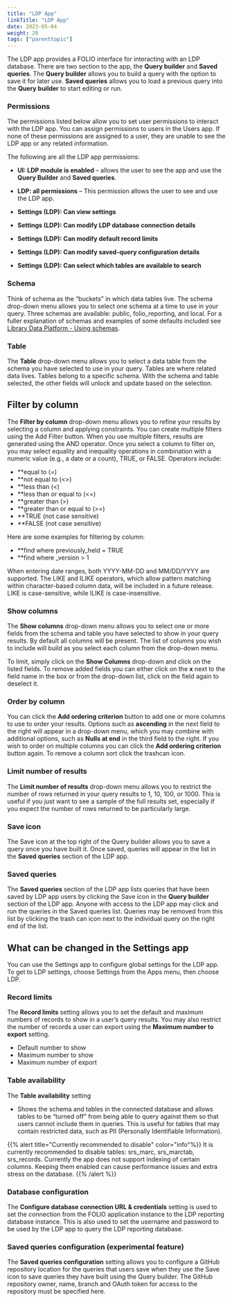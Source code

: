 ```yaml
---
title: "LDP App"
linkTitle: "LDP App"
date: 2023-05-04
weight: 20
tags: ["parenttopic"]
---
```


The LDP app provides a FOLIO interface for interacting with an LDP database. There are two section to the app, the **Query builder** and **Saved queries**. The **Query builder** allows you to build a query with the option to save it for later use. **Saved queries** allows you to load a previous query into the **Query builder** to start editing or run.

### Permissions
The permissions listed below allow you to set user permissions to interact with the LDP app. You can assign permissions to users in the Users app. If none of these permissions are assigned to a user, they are unable to see the LDP app or any related information.

The following are all the LDP app permissions:
* **UI: LDP module is enabled** – allows the user to see the app and use the **Query Builder** and **Saved queries**.
* **LDP: all permissions** –  This permission allows the user to see and use the LDP app.

* **Settings (LDP): Can view settings**
* **Settings (LDP): Can modify LDP database connection details**
* **Settings (LDP): Can modify default record limits**
* **Settings (LDP): Can modify saved-query configuration details**
* **Settings (LDP): Can select which tables are available to search**

### Schema
Think of schema as the “buckets” in which data tables live. The schema drop-down menu allows you to select one schema at a time to use in your query. Three schemas are available: public, folio_reporting, and local. For a fuller explanation of schemas and examples of some defaults included see [Library Data Platform - Using schemas](../library-data-platform/#using-schemas).

### Table
The **Table** drop-down menu allows you to select a data table from the schema you have selected to use in your query. Tables are where related data lives. Tables belong to a specific schema. With the schema and table selected, the other fields will unlock and update based on the selection.

## Filter by column
The **Filter by column** drop-down menu allows you to refine your results by selecting a column and applying constraints. You can create multiple filters using the Add Filter button. When you use multiple filters, results are generated using the AND operator. Once you select a column to filter on, you may select equality and inequality operations in combination with a numeric value (e.g., a date or a count), TRUE, or FALSE. Operators include:
* **equal to (=)
* **not equal to (<>)
* **less than (<)
* **less than or equal to (<=)
* **greater than (>)
* **greater than or equal to (>=)
* **TRUE (not case sensitive)
* **FALSE (not case sensitive)

Here are some examples for filtering by column:
* **find where previously_held = TRUE
* **find where _version > 1

When entering date ranges, both YYYY-MM-DD and MM/DD/YYYY are supported. The LIKE and ILIKE operators, which allow pattern matching within character-based column data, will be included in a future release. LIKE is case-sensitive, while ILIKE is case-insensitive.

### Show columns
The **Show columns** drop-down menu allows you to select one or more fields from the schema and table you have selected to show in your query results. By default all columns will be present. The list of columns you wish to include will build as you select each column from the drop-down menu.

To limit, simply click on the **Show Columns** drop-down and click on the listed fields.
To remove added fields you can either click on the **x** next to the field name in the box or from the drop-down list, click on the field again to deselect it.

### Order by column
You can click the **Add ordering criterion** button to add one or more columns to use to order your results. Options such as **ascending** in the next field to the right will appear in a drop-down menu, which you may combine with additional options, such as **Nulls at end** in the third field to the right. If you wish to order on multiple columns you can click the **Add ordering criterion** button again. To remove a column sort click the trashcan icon.

### Limit number of results
The **Limit number of results** drop-down menu allows you to restrict the number of rows returned in your query results to 1, 10, 100, or 1000. This is useful if you just want to see a sample of the full results set, especially if you expect the number of rows returned to be particularly large.

### Save icon
The Save icon at the top right of the Query builder allows you to save a query once you have built it. Once saved, queries will appear in the list in the **Saved queries** section of the LDP app.

### Saved queries
The **Saved queries** section of the LDP app lists queries that have been saved by LDP app users by clicking the Save icon in the **Query builder** section of the LDP app. Anyone with access to the LDP app may click and run the queries in the Saved queries list. Queries may be removed from this list by clicking the trash can icon next to the individual query on the right end of the list.

## What can be changed in the Settings app
You can use the Settings app to configure global settings for the LDP app. To get to LDP settings, choose Settings from the Apps menu, then choose LDP.

### Record limits
The **Record limits** setting allows you to set the default and maximum numbers of records to show in a user’s query results. You may also restrict the number of records a user can export using the **Maximum number to export** setting.
* Default number to show
* Maximum number to show
* Maximum number of export
### Table availability
The **Table availability** setting
* Shows the schema and tables in the connected database and allows tables to be “turned off” from being able to query against them so that users cannot include them in queries. This is useful for tables that may contain restricted data, such as PII (Personally Identifiable Information).

{{% alert title="Currently recommended to disable" color="info"%}}
It is currently recommended to disable tables: srs_marc, srs_marctab, srs_records.
Currently the app does not support indexing of certain columns. Keeping them enabled can cause performance issues and extra stress on the database.
{{% /alert %}}

### Database configuration
The **Configure database connection URL & credentials** setting is used to set the connection from the FOLIO application instance to the LDP reporting database instance. This is also used to set the username and password to be used by the LDP app to query the LDP reporting database.

### Saved queries configuration (experimental feature)
The **Saved queries configuration** setting allows you to configure a GitHub repository location for the queries that users save when they use the Save icon to save queries they have built using the Query builder. The GitHub repository owner, name, branch and OAuth token for access to the repository must be specified here. 
